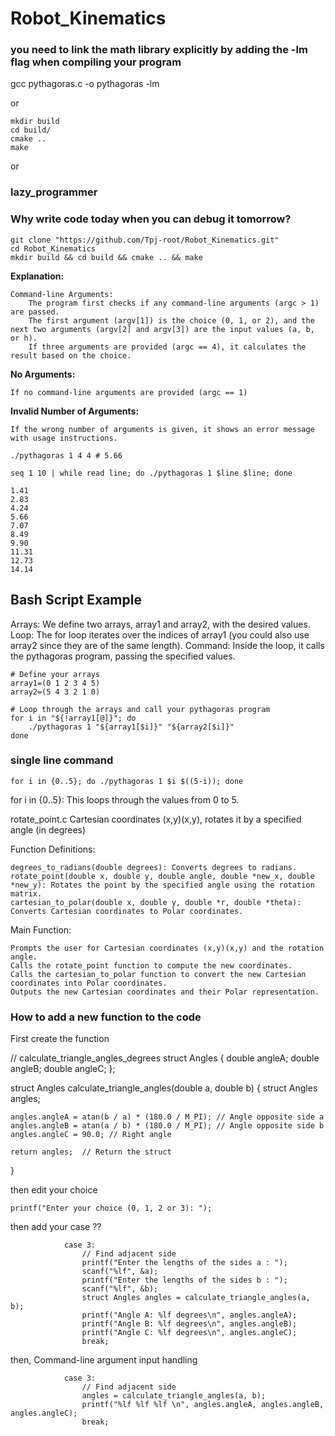 # Robot_Kinematics














### you need to link the math library explicitly by adding the -lm flag when compiling your program

gcc pythagoras.c -o pythagoras -lm


or

```
mkdir build
cd build/
cmake ..
make
```

or 

### lazy_programmer
### Why write code today when you can debug it tomorrow?

```
git clone "https://github.com/Tpj-root/Robot_Kinematics.git"
cd Robot_Kinematics
mkdir build && cd build && cmake .. && make
```


**Explanation:**

    Command-line Arguments:
        The program first checks if any command-line arguments (argc > 1) are passed.
        The first argument (argv[1]) is the choice (0, 1, or 2), and the next two arguments (argv[2] and argv[3]) are the input values (a, b, or h).
        If three arguments are provided (argc == 4), it calculates the result based on the choice.

**No Arguments:**

    If no command-line arguments are provided (argc == 1)

**Invalid Number of Arguments:**

    If the wrong number of arguments is given, it shows an error message with usage instructions.


```
./pythagoras 1 4 4 # 5.66
```




```
seq 1 10 | while read line; do ./pythagoras 1 $line $line; done
```

```
1.41
2.83
4.24
5.66
7.07
8.49
9.90
11.31
12.73
14.14
```

## Bash Script Example

Arrays: We define two arrays, array1 and array2, with the desired values.
Loop: The for loop iterates over the indices of array1 (you could also use array2 since they are of the same length).
Command: Inside the loop, it calls the pythagoras program, passing the specified values.

```
# Define your arrays
array1=(0 1 2 3 4 5)
array2=(5 4 3 2 1 0)

# Loop through the arrays and call your pythagoras program
for i in "${!array1[@]}"; do
    ./pythagoras 1 "${array1[$i]}" "${array2[$i]}"
done

```

###  single line command

```
for i in {0..5}; do ./pythagoras 1 $i $((5-i)); done
```

for i in {0..5}: This loops through the values from 0 to 5.





rotate_point.c
Cartesian coordinates (x,y)(x,y), rotates it by a specified angle (in degrees)




Function Definitions:

    degrees_to_radians(double degrees): Converts degrees to radians.
    rotate_point(double x, double y, double angle, double *new_x, double *new_y): Rotates the point by the specified angle using the rotation matrix.
    cartesian_to_polar(double x, double y, double *r, double *theta): Converts Cartesian coordinates to Polar coordinates.
    
    
Main Function:

    Prompts the user for Cartesian coordinates (x,y)(x,y) and the rotation angle.
    Calls the rotate_point function to compute the new coordinates.
    Calls the cartesian_to_polar function to convert the new Cartesian coordinates into Polar coordinates.
    Outputs the new Cartesian coordinates and their Polar representation.
    
    




###  How to add a new function to the code



First create the function


// calculate_triangle_angles_degrees
struct Angles {
    double angleA;
    double angleB;
    double angleC;
};

struct Angles calculate_triangle_angles(double a, double b) {
    struct Angles angles;
    
    angles.angleA = atan(b / a) * (180.0 / M_PI); // Angle opposite side a
    angles.angleB = atan(a / b) * (180.0 / M_PI); // Angle opposite side b
    angles.angleC = 90.0; // Right angle

    return angles;  // Return the struct
}



then edit your choice

```
printf("Enter your choice (0, 1, 2 or 3): ");
```


then add your case ??

```
            case 3:
                // Find adjacent side
                printf("Enter the lengths of the sides a : ");
                scanf("%lf", &a);
                printf("Enter the lengths of the sides b : ");
                scanf("%lf", &b);
                struct Angles angles = calculate_triangle_angles(a, b);
                printf("Angle A: %lf degrees\n", angles.angleA);
                printf("Angle B: %lf degrees\n", angles.angleB);
                printf("Angle C: %lf degrees\n", angles.angleC);
                break;
```

then, Command-line argument input handling


```
            case 3:
                // Find adjacent side
                angles = calculate_triangle_angles(a, b);
                printf("%lf %lf %lf \n", angles.angleA, angles.angleB, angles.angleC);
                break;

```


